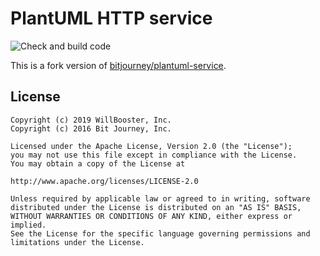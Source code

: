 # PlantUML HTTP service

![Check and build code](https://github.com/WillBooster/plantuml-service/workflows/Check%20and%20build%20code/badge.svg)

This is a fork version of [bitjourney/plantuml-service](https://github.com/bitjourney/plantuml-service).

## License

```
Copyright (c) 2019 WillBooster, Inc.
Copyright (c) 2016 Bit Journey, Inc.

Licensed under the Apache License, Version 2.0 (the "License");
you may not use this file except in compliance with the License.
You may obtain a copy of the License at

http://www.apache.org/licenses/LICENSE-2.0

Unless required by applicable law or agreed to in writing, software
distributed under the License is distributed on an "AS IS" BASIS,
WITHOUT WARRANTIES OR CONDITIONS OF ANY KIND, either express or implied.
See the License for the specific language governing permissions and
limitations under the License.
```
